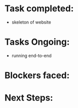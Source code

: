 # Task completed:
- skeleton of website

# Tasks Ongoing:
- running end-to-end

# Blockers faced:


# Next Steps:


